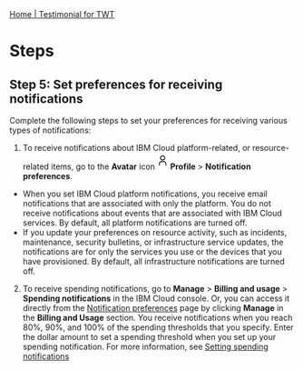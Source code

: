 <nav>
<a href="index.html"> Home   | </a>
<a href="testimonial.html"> Testimonial for TWT </a>
</nav>

# Steps

## Step 5: Set preferences for receiving notifications


Complete the following steps to set your preferences for receiving various types of notifications:

1.  To receive notifications about IBM Cloud platform-related, or resource-related items, go to the **Avatar** icon ![Avatar icon](./avatar_icon.png) **Profile** > **Notification preferences**.

-  When you set IBM Cloud platform notifications, you receive email notifications that are associated with only the platform. You do not receive notifications about events that are associated with IBM Cloud services. By default, all platform notifications are turned off.
-  If you update your preferences on resource activity, such as incidents, maintenance, security bulletins, or infrastructure service updates, the notifications are for only the services you use or the devices that you have provisioned. By default, all infrastructure notifications are turned off.

2.  To receive spending notifications, go to **Manage** > **Billing and usage** > **Spending notifications** in the IBM Cloud console. Or, you can access it directly from the [Notification preferences](https://cloud.ibm.com/user/notifications) page by clicking **Manage** in the **Billing and Usage** section. 
You receive notifications when you reach 80%, 90%, and 100% of the spending thresholds that you specify. Enter the dollar amount to set a spending threshold when you set up your spending notification. For more information, see [Setting spending notifications](https://cloud.ibm.com/docs/billing-usage?topic=billing-usage-spending)